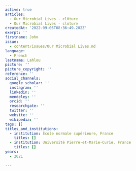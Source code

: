 ```yaml
---
active: true
articles:
  - Our Microbial Lives - clôture
  - Our Microbial Lives - cloture
createdAt: '2022-09-05T08:36:49.202Z'
exerpt: ''
firstname: John
issue:
  - content/issues/Our Microbial Lives.md
language:
  - French
lastname: Lahlou
picture: ''
picture_copyright: ''
reference: ''
social_channels:
  google_scholar: ''
  instagram: ''
  linkedin: ''
  mendeley: ''
  orcid: ''
  researchgate: ''
  twitter: ''
  website: ''
  wikipedia: ''
tags: []
titles_and_institutions:
  - institution: École normale supérieure, France
    titles: []
  - institution: Université Pierre-et-Marie-Curie, France
    titles: []
years:
  - 2021

---
```


